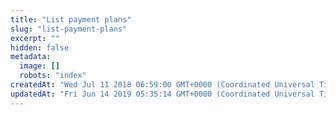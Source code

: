 ```yaml
---
title: "List payment plans"
slug: "list-payment-plans"
excerpt: ""
hidden: false
metadata: 
  image: []
  robots: "index"
createdAt: "Wed Jul 11 2018 06:59:00 GMT+0000 (Coordinated Universal Time)"
updatedAt: "Fri Jun 14 2019 05:35:14 GMT+0000 (Coordinated Universal Time)"
---
```

